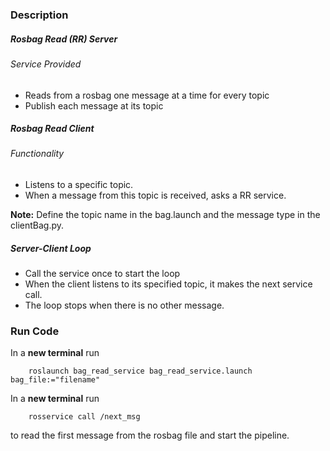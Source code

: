 ### Description

##### Rosbag Read (RR) Server

###### Service Provided
- Reads from a rosbag one message at a time for every topic
- Publish each message at its topic

##### Rosbag Read Client

###### Functionality
- Listens to a specific topic.
- When a message from this topic is received, asks a RR service.

__Note:__ Define the topic name in the bag.launch and the message type in the clientBag.py.

##### Server-Client Loop
- Call the service once to start the loop
- When the client listens to its specified topic, it makes the next service call.
- The loop stops when there is no other message.


### Run Code

In a __new terminal__ run
        
        roslaunch bag_read_service bag_read_service.launch bag_file:="filename"

In a __new terminal__ run 

        rosservice call /next_msg

to read the first message from the rosbag file and start the pipeline.
